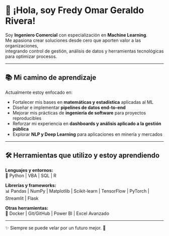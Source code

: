 # 👋 ¡Hola, soy Fredy Omar Geraldo Rivera!  

Soy **Ingeniero Comercial** con especialización en **Machine Learning**.  
Me apasiona crear soluciones desde cero que aporten valor a las organizaciones,  
integrando control de gestión, análisis de datos y herramientas tecnológicas para optimizar procesos.  

---

## 📚 Mi camino de aprendizaje  

Actualmente estoy enfocado en:  
- Fortalecer mis bases en **matemáticas y estadística** aplicadas al ML  
- Diseñar e implementar **pipelines de datos end-to-end**  
- Mejorar mis prácticas de **ingeniería de software** para proyectos reproducibles  
- Reforzar mi experiencia en **dashboards y análisis aplicado a la gestión pública**  
- Explorar **NLP y Deep Learning** para aplicaciones en minería y mercados  

---

## 🛠️ Herramientas que utilizo y estoy aprendiendo  

**Lenguajes y entornos:**  
🐍 Python | VBA | SQL | R  

**Librerías y frameworks:**  
📊 Pandas | NumPy | Matplotlib | Scikit-learn | TensorFlow | PyTorch | Streamlit | Flask  

**Otras herramientas:**  
🐳 Docker | Git/GitHub | Power BI | Excel Avanzado  

---

✨ Siempre se puede velar por un futuro mejor. 🚀
